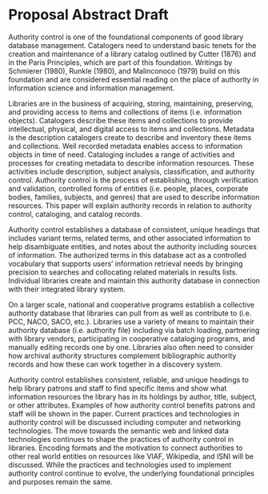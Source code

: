 # Proposal Abstract Draft

Authority control is one of the foundational components of good library database management. Catalogers need to understand basic tenets for the creation and maintenance of a library catalog outlined by Cutter (1876) and in the Paris Principles, which are part of this foundation. Writings by Schmierer (1980), Runkle (1980), and Malinconoco (1979) build on this foundation and are considered essential reading on the place of authority in information science and information management.

Libraries are in the business of acquiring, storing, maintaining, preserving, and providing access to items and collections of items (i.e. information objects). Catalogers describe these items and collections to provide intellectual, physical, and digital access to items and collections. Metadata is the description catalogers create to describe and inventory these items and collections. Well recorded metadata enables access to information objects in time of need. Cataloging includes a range of activities and processes for creating metadata to describe information resources. These activities include description, subject analysis, classification, and authority control. Authority control is the process of establishing, through verification and validation, controlled forms of entities (i.e. people, places, corporate bodies, families, subjects, and genres) that are used to describe information resources. This paper will explain authority records in relation to authority control, cataloging, and catalog records.

Authority control establishes a database of consistent, unique headings that includes variant terms, related terms, and other associated information to help disambiguate entities, and notes about the authority including sources of information. The authorized terms in this database act as a controlled vocabulary that supports users’ information retrieval needs by bringing precision to searches and collocating related materials in results lists. Individual libraries create and maintain this authority database in connection with their integrated library system.

On a larger scale, national and cooperative programs establish a collective authority database that libraries can pull from as well as contribute to (i.e. PCC, NACO, SACO, etc.). Libraries use a variety of means to maintain their authority database (i.e. authority file) including via batch loading, partnering with library vendors, participating in cooperative cataloging programs, and manually editing records one by one. Libraries also often need to consider how archival authority structures complement bibliographic authority records and how these can work together in a discovery system.

Authority control establishes consistent, reliable, and unique headings to help library patrons and staff to find specific items and show what information resources the library has in its holdings by author, title, subject, or other attributes. Examples of how authority control benefits patrons and staff will be shown in the paper.
Current practices and technologies in authority control will be discussed including computer and networking technologies. The move towards the semantic web and linked data technologies continues to shape the practices of authority control in libraries. Encoding formats and the motivation to connect authorities to other real world entities on resources like VIAF, Wikipedia, and ISNI will be discussed. While the practices and technologies used to implement authority control continue to evolve, the underlying foundational principles and purposes remain the same.
